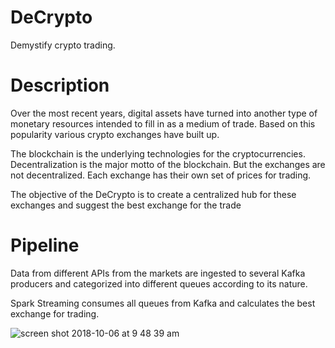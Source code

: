 # DeCrypto
Demystify crypto trading. 

# Description

Over the most recent years, digital assets have turned into another type of monetary resources intended to fill in as a medium of trade. Based on this popularity various crypto exchanges have built up.

The blockchain is the underlying technologies for the cryptocurrencies. Decentralization is the major motto of the blockchain. But the exchanges are not decentralized. Each exchange has their own set of prices for trading.

The objective of the DeCrypto is to create a centralized hub for these exchanges and suggest the best exchange for the trade

# Pipeline

Data from different  APIs from the markets are ingested to several Kafka producers and categorized into different queues according to its nature.

Spark Streaming consumes all queues from Kafka and calculates the best exchange for trading.

![screen shot 2018-10-06 at 9 48 39 am](https://user-images.githubusercontent.com/31057560/46576850-3de3ed80-c9a3-11e8-9694-b6a48116d2f6.png)
